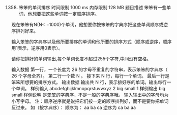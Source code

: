 1358. 笨笨的单词排序
时间限制 1000 ms
内存限制 128 MB
题目描述
笨笨有一些单词，他想要把这些单词按一定顺序排序。

现在笨笨有N(N< =1000)个单词，他想要你按笨笨的字典序把这些单词顺序或逆序排列好来。

输入笨笨的字典序以及他所要排序的单词和他所要的排序方式（顺序或逆序，顺序用1表示，逆序用0表示）。

请你把排好的单词输出,每个单词长度不超过255个字符,中间没有空格。

输入数据
第一行，一个长度为 26 的字母不重复的字符串，表示笨笨的字典序（ 26 个字母全齐）。
第二行一个数 N 。
接下来 N 行，每行一个单词。
最后一行是笨笨所想要的排序方式。
输出数据
输出共 N 行，表示排好序的单词。输出每行一个单词。
样例输入
abcdefghijklmnopqrstuvwxyz
2
big
small
1
样例输出
big
small
样例说明
是笨笨的字典序，不是一般的字典序哦。
输入输出中的字母均为小写字母。
注：顺序逆序就是说把它们按一定的顺序排列好，而不是要你把单词反过来。
如（按字典序）：
顺序为：
aa
ba
ca
逆序为
ca
ba
aa

